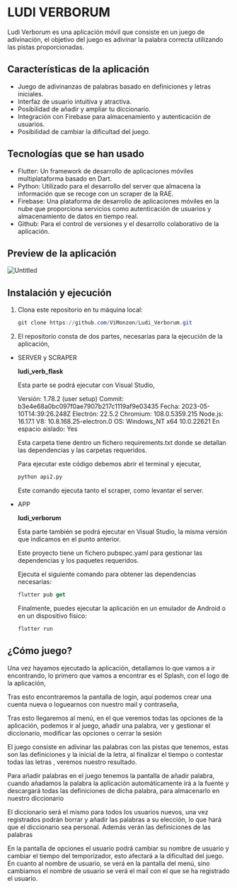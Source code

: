 # LUDI VERBORUM

Ludi Verborum es una aplicación móvil que consiste en un juego de adivinación, el objetivo del juego es adivinar la palabra correcta utilizando las pistas proporcionadas.

## Características de la aplicación

- Juego de adivinanzas de palabras basado en definiciones y letras iniciales.
- Interfaz de usuario intuitiva y atractiva.
- Posibilidad de añadir y ampliar tu diccionario.
- Integración con Firebase para almacenamiento y autenticación de usuarios.
- Posibilidad de cambiar la dificultad del juego.

## Tecnologías que se han usado

- Flutter: Un framework de desarrollo de aplicaciones móviles multiplataforma basado en Dart.
- Python: Utilizado para el desarrollo del server que almacena la información que se recoge con un scraper de la RAE.
- Firebase: Una plataforma de desarrollo de aplicaciones móviles en la nube que proporciona servicios como autenticación de usuarios y almacenamiento de datos en tiempo real.
- Github: Para el control de versiones y el desarrollo colaborativo de la aplicación.

## Preview de la aplicación

![Untitled](https://s3-us-west-2.amazonaws.com/secure.notion-static.com/4a90b806-18ea-4579-a858-9648f48362be/Untitled.png)

## Instalación y ejecución

1. Clona este repositorio en tu máquina local:
    
    ```powershell
    git clone https://github.com/ViMonzon/Ludi_Verborum.git
    ```
    

1. El repositorio consta de dos partes, necesarias para la ejecución de la aplicación,
- SERVER y SCRAPER
    
    **ludi_verb_flask**
    
    Esta parte se podrá ejecutar con Visual Studio,
    
    Versión: 1.78.2 (user setup)
    Commit: b3e4e68a0bc097f0ae7907b217c1119af9e03435
    Fecha: 2023-05-10T14:39:26.248Z
    Electrón: 22.5.2
    Chromium: 108.0.5359.215
    Node.js: 16.17.1
    V8: 10.8.168.25-electron.0
    OS: Windows_NT x64 10.0.22621
    En espacio aislado: Yes
    
    Esta carpeta tiene dentro un fichero requirements.txt donde se detallan las dependencias y las carpetas requeridos. 
    
    Para ejecutar este código debemos abrir el terminal y ejecutar,
    
    ```python
    python api2.py
    ```
    
    Este comando ejecuta tanto el scraper, como levantar el server. 
    
- APP
    
    **ludi_verborum**
    
    Esta parte también se podrá ejecutar en Visual Studio, la misma versión que indicamos en el punto anterior. 
    
    Este proyecto tiene un fichero pubspec.yaml para gestionar las dependencias y los paquetes requeridos. 
    
    Ejecuta el siguiente comando para obtener las dependencias necesarias:
    
    ```dart
    flutter pub get
    ```
    
    Finalmente, puedes ejecutar la aplicación en un emulador de Android o en un dispositivo físico:
    
    ```dart
    flutter run
    ```
    

## ¿Cómo juego?

Una vez hayamos ejecutado la aplicación, detallamos lo que vamos a ir encontrando, lo primero que vamos a encontrar es el Splash, con el logo de la aplicación,

Tras esto encontraremos la pantalla de login, aquí podemos crear una cuenta nueva o loguearnos con nuestro mail y contraseña, 

Tras esto llegaremos al menú, en el que veremos todas las opciones de la aplicación, podemos ir al juego, añadir una palabra, ver y gestionar el diccionario, modificar las opciones o cerrar la sesión

El juego consiste en adivinar las palabras con las pistas que tenemos, estas son las definiciones y la inicial de la letra, al finalizar el tiempo o contestar todas las letras , veremos nuestro resultado. 

Para añadir palabras en el juego tenemos la pantalla de añadir palabra, cuando añadamos la palabra la aplicación automáticamente irá a la fuente y descargará todas las definiciones de dicha palabra, para almacenarlo en nuestro diccionario

El diccionario será el mismo para todos los usuarios nuevos, una vez registrados podrán borrar y añadir las palabras a su elección, lo que hará que el diccionario sea personal. Además verán las definiciones de las palabras

En la pantalla de opciones el usuario podrá cambiar su nombre de usuario y cambiar el tiempo del temporizador, esto afectará a la dificultad del juego. En cuanto al nombre de usuario, se verá en la pantalla del menú, sino cambiamos el nombre de usuario se verá el mail con el que se ha registrado el usuario.
